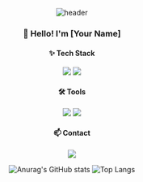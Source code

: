 <div align="center">
  
  ![header](https://capsule-render.vercel.app/api?type=waving&color=gradient&height=200&text=YOUR%20GITHUB&fontSize=50)

  ### 👋 Hello! I'm [Your Name]
  
  #### ✨ Tech Stack
  <img src="https://img.shields.io/badge/react-20232a.svg?style=for-the-badge&logo=react&logoColor=61DAFB" />
  <img src="https://img.shields.io/badge/python-3670A0?style=for-the-badge&logo=python&logoColor=ffdd54" />
  
  #### 🛠 Tools
  <img src="https://img.shields.io/badge/github-181717.svg?style=for-the-badge&logo=github&logoColor=white" />
  <img src="https://img.shields.io/badge/vscode-2C2C32.svg?style=for-the-badge&logo=visual-studio-code&logoColor=22ABF3" />
  
  #### 📫 Contact
  <a href="mailto:your.email@example.com">
    <img src="https://img.shields.io/badge/email-D14836?style=for-the-badge&logo=gmail&logoColor=white"/>
  </a>
  
  ![Anurag's GitHub stats](https://github-readme-stats.vercel.app/api?username=본인아이디&show_icons=true&theme=radical)
  ![Top Langs](https://github-readme-stats.vercel.app/api/top-langs/?username=본인아이디&layout=compact)
  
</div>

